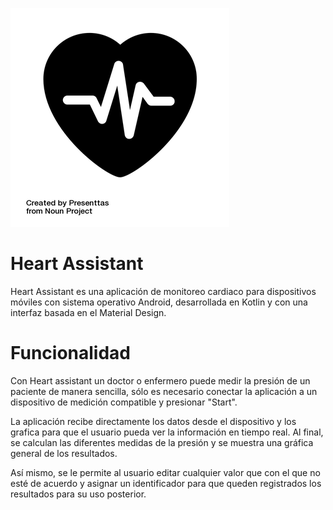 ![Logo](HeartLogo.png)
# Heart Assistant
Heart Assistant es una aplicación de monitoreo cardiaco para dispositivos móviles con sistema operativo Android, desarrollada en Kotlin y con una interfaz basada en el Material Design.

# Funcionalidad

Con Heart assistant un doctor o enfermero puede medir la presión de un paciente de manera sencilla, sólo es necesario conectar la aplicación a un dispositivo de medición compatible y presionar "Start".

La aplicación recibe directamente los datos desde el dispositivo y los grafica para que el usuario pueda ver la información en tiempo real. Al final, se calculan las diferentes medidas de la presión y se muestra una gráfica general de los resultados.

Así mismo, se le permite al usuario editar cualquier valor que con el que no esté de acuerdo y asignar un identificador para que queden registrados los resultados para su uso posterior.


